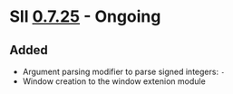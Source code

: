 # Sll [0.7.25] - Ongoing

## Added

- Argument parsing modifier to parse signed integers: `-`
- Window creation to the window extenion module

[0.7.25]: https://github.com/sl-lang/sll/compare/sll-v0.7.24...main
